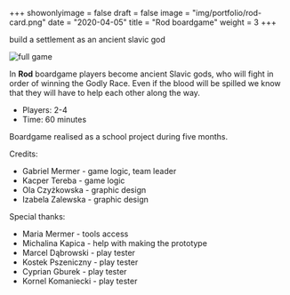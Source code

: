 +++
showonlyimage = false
draft = false
image = "img/portfolio/rod-card.png"
date = "2020-04-05"
title = "Rod boardgame"
weight = 3
+++

build a settlement as an ancient slavic god
<!--more-->

![full game](/img/portfolio/rod-full.jpg/)


In **Rod** boardgame players become ancient Slavic gods, who will fight in order of winning the Godly Race. Even if the blood will be spilled we know that they will have to help each other along the way.

* Players: 2-4
* Time: 60 minutes

Boardgame realised as a school project during five months. 

Credits:
* Gabriel Mermer - game logic, team leader
* Kacper Tereba - game logic
* Ola Czyżkowska - graphic design
* Izabela Zalewska - graphic design

Special thanks:
* Maria Mermer - tools access
* Michalina Kapica - help with making the prototype
* Marcel Dąbrowski - play tester
* Kostek Pszeniczny - play tester
* Cyprian Gburek - play tester
* Kornel Komaniecki - play tester
